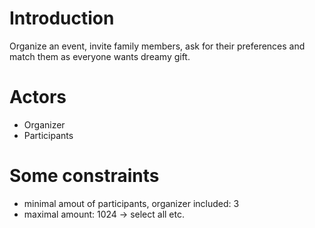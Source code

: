 # Introduction 
Organize an event, invite family members, ask for their preferences and match them as everyone wants dreamy gift.

# Actors
- Organizer
- Participants

# Some constraints
 - minimal amout of participants, organizer included: 3
 - maximal amount: 1024 -> select all etc.

